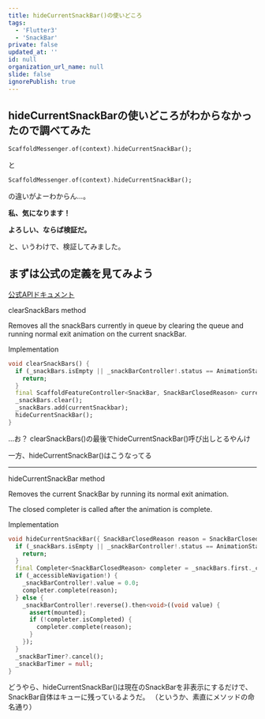 ```yaml
---
title: hideCurrentSnackBar()の使いどころ
tags:
  - 'Flutter3'
  - 'SnackBar'
private: false
updated_at: ''
id: null
organization_url_name: null
slide: false
ignorePublish: true
---
```

## hideCurrentSnackBarの使いどころがわからなかったので調べてみた

```dart
ScaffoldMessenger.of(context).hideCurrentSnackBar();
```

と

```dart
ScaffoldMessenger.of(context).hideCurrentSnackBar();
```

の違いがよーわからん…。

**私、気になります！**

**よろしい、ならば検証だ。**

と、いうわけで、検証してみました。

## まずは公式の定義を見てみよう

[公式APIドキュメント](https://api.flutter.dev/flutter/material/ScaffoldMessengerState-class.html)

clearSnackBars method

Removes all the snackBars currently in queue by clearing the queue and running normal exit animation on the current snackBar.

Implementation

```dart
void clearSnackBars() {
  if (_snackBars.isEmpty || _snackBarController!.status == AnimationStatus.dismissed) {
    return;
  }
  final ScaffoldFeatureController<SnackBar, SnackBarClosedReason> currentSnackbar = _snackBars.first;
  _snackBars.clear();
  _snackBars.add(currentSnackbar);
  hideCurrentSnackBar();
}
```

…お？
clearSnackBars()の最後でhideCurrentSnackBar()呼び出しとるやんけ

一方、hideCurrentSnackBar()はこうなってる

---

hideCurrentSnackBar method

Removes the current SnackBar by running its normal exit animation.

The closed completer is called after the animation is complete.

Implementation

```dart
void hideCurrentSnackBar({ SnackBarClosedReason reason = SnackBarClosedReason.hide }) {
  if (_snackBars.isEmpty || _snackBarController!.status == AnimationStatus.dismissed) {
    return;
  }
  final Completer<SnackBarClosedReason> completer = _snackBars.first._completer;
  if (_accessibleNavigation!) {
    _snackBarController!.value = 0.0;
    completer.complete(reason);
  } else {
    _snackBarController!.reverse().then<void>((void value) {
      assert(mounted);
      if (!completer.isCompleted) {
        completer.complete(reason);
      }
    });
  }
  _snackBarTimer?.cancel();
  _snackBarTimer = null;
}
```

どうやら、hideCurrentSnackBar()は現在のSnackBarを非表示にするだけで、SnackBar自体はキューに残っているようだ。
（というか、素直にメソッドの命名通り）
